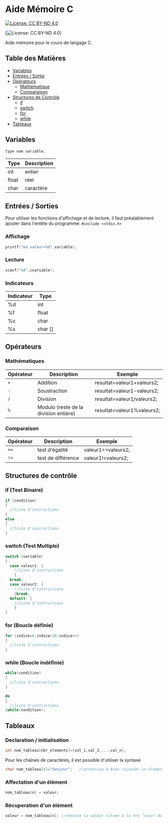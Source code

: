 # Aide Mémoire C

[![License: CC BY-ND 4.0](https://img.shields.io/badge/License-CC%20BY--ND%204.0-lightgrey.svg)](https://creativecommons.org/licenses/by-nd/4.0/)

[![License: CC BY-ND 4.0](https://img.shields.io/badge/niveau-debutant-green.svg)]


Aide mémoire pour le cours de langage C.

## Table des Matières

* [Variables](#variables)  
* [Entrées / Sortie](#entrees_sorties)  
* [Opérateurs](#operateurs)
  * [Mathématique](#mathematique) 
  * [Comparaison](#comparaison) 
* [Structures de Contrôle](#structures_controle)
  * [if](#if)
  * [switch](#switch)
  * [for](#for)
  * [while](#while)
* [Tableaux](#tableaux)  

<a name="variables"/>

## Variables

``` c
type nom_variable;
``` 

Type | Description 
--- | --- 
int | entier
float | réel
char | caractère

<a name="entrees_sorties"/>

## Entrées / Sorties

Pour utiliser les fonctions d'affichage et de lecture, il faut préalablement ajouter dans l'entête du programme: ```#include <stdio.h> ```

### Affichage

``` c
printf("ma valeur=%d",variable);
```

### Lecture

``` c
scanf("%d",&variable);
```

### Indicateurs

Indicateur | Type
--- | ---
%d | int
%f | float
%c | char
%s | char []


<a name="operateurs"/>

## Opérateurs

<a name="mathematique"/>

### Mathématiques

Opérateur | Description | Exemple
--- | --- | ---
```+``` | Addition | resultat=valeur1+valeurs2;
```-``` | Soustraction | resultat=valeur1-valeurs2;
```/``` | Division | resultat=valeur1/valeurs2;
```%``` | Modulo (reste de la division entière) | resultat=valeur1%valeurs2;

<a name="comparison"/>

### Comparaison

Opérateur | Description | Exemple
--- | --- | ---
```==``` | test d'égalité | valeur1==valeurs2;
```!=``` | test de différence | valeur1!=valeurs2;

<a name="structures_controle"/>

## Structures de contrôle

<a name="if"/>

### if (Test Binaire)

``` c
if (condition)
{
  //liste d'instructions
}
else
{
  //liste d'instructions
}
```
<a name="switch"/>

### switch (Test Multiple)

``` c
switch (variable)
{
  case valeur1: {
    //liste d'instructions
    }
  break;
  case valeur2: {
    //liste d'instructions
    }break;
  default: {
    //liste d'instructions
    }
}
```
<a name="for"/>

### for (Boucle définie)

``` c
for (indice=0;indice<10;indice++)
{
  //liste d'instructions
}
```
<a name="while"/>

### while (Boucle indéfinie)

``` c
while(condition)
{
  //liste d'instructions
}
```

``` c
do
{
  //liste d'instructions
}while(condition);
```

<a name="tableaux"/>

## Tableaux

### Declaration / initialisation

``` c
int nom_tableau[nbr_elements]={val_1,val_2,...,val_n};
```

Pour les chaînes de caractères, il est possible d'utiliser la syntaxe

``` c
char nom_tableau[8]="bonjour";   //attention à bien rajouter un element en plus pour stocker le \0
```


### Affectation d'un élèment

``` c
nom_tableau[n] = valeur;
```

### Récuperation d'un élèment

``` c
valeur = nom_tableau[n]; //renvoie la valeur situee a la n+1 "case" du tableau
```
